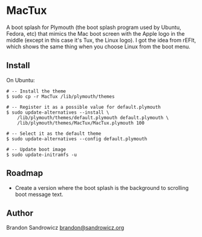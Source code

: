 MacTux
======

A boot splash for Plymouth (the boot splash program used by Ubuntu, Fedora,
etc) that mimics the Mac boot screen with the Apple logo in the middle (except
in this case it's Tux, the Linux logo). I got the idea from rEFIt, which shows
the same thing when you choose Linux from the boot menu.

Install
-------

On Ubuntu:

    # -- Install the theme
    $ sudo cp -r MacTux /lib/plymouth/themes

    # -- Register it as a possible value for default.plymouth
    $ sudo update-alternatives --install \
        /lib/plymouth/themes/default.plymouth default.plymouth \
        /lib/plymouth/themes/MacTux/MacTux.plymouth 100

    # -- Select it as the default theme
    $ sudo update-alternatives --config default.plymouth

    # -- Update boot image
    $ sudo update-initramfs -u

Roadmap
-------
 - Create a version where the boot splash is the background to scrolling boot
   message text.

Author
------

Brandon Sandrowicz <brandon@sandrowicz.org>
